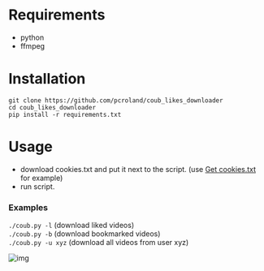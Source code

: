 # Requirements
- python
- ffmpeg

# Installation
```
git clone https://github.com/pcroland/coub_likes_downloader
cd coub_likes_downloader
pip install -r requirements.txt
```
# Usage
- download cookies.txt and put it next to the script. (use [Get cookies.txt](https://chrome.google.com/webstore/detail/get-cookiestxt/bgaddhkoddajcdgocldbbfleckgcbcid) for example)
- run script.

### Examples
`./coub.py -l` (download liked videos)\
`./coub.py -b` (download bookmarked videos)\
`./coub.py -u xyz` (download all videos from user xyz)

![img](https://i.kek.sh/aL0HmMqxk0o.gif)

